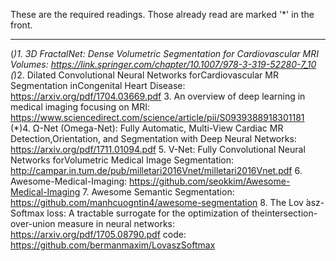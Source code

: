 These are the required readings. Those already read are marked '*' in the front.

*********************************************************************************************************************************

(*)1. 3D FractalNet: Dense Volumetric Segmentation for Cardiovascular MRI Volumes:
     https://link.springer.com/chapter/10.1007/978-3-319-52280-7_10
(*)2. Dilated Convolutional Neural Networks forCardiovascular MR Segmentation inCongenital Heart Disease:
     https://arxiv.org/pdf/1704.03669.pdf
3. An overview of deep learning in medical imaging focusing on MRI:
     https://www.sciencedirect.com/science/article/pii/S0939388918301181
(*)4. Ω-Net (Omega-Net):  Fully Automatic, Multi-View Cardiac MR Detection,Orientation, and Segmentation with Deep Neural Networks:
     https://arxiv.org/pdf/1711.01094.pdf
5. V-Net: Fully Convolutional Neural Networks forVolumetric Medical Image Segmentation:
     http://campar.in.tum.de/pub/milletari2016Vnet/milletari2016Vnet.pdf
6. Awesome-Medical-Imaging:
     https://github.com/seokkim/Awesome-Medical-Imaging
7. Awesome Semantic Segmentation:
     https://github.com/manhcuogntin4/awesome-segmentation
8. The Lov ́asz-Softmax loss: A tractable surrogate for the optimization of theintersection-over-union measure in neural networks:
     https://arxiv.org/pdf/1705.08790.pdf
     code: https://github.com/bermanmaxim/LovaszSoftmax
